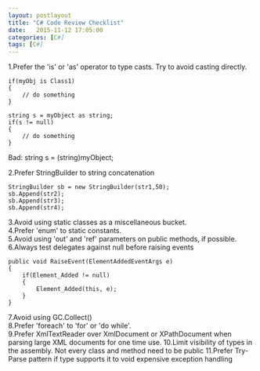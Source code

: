 ```yaml
---
layout: postlayout
title: "C# Code Review Checklist"
date:   2015-11-12 17:05:00 
categories: [C#]
tags: [C#]
---
```


1.Prefer the 'is' or 'as' operator to type casts. Try to avoid casting directly.  
	
	if(myObj is Class1)
	{
		// do something
	}

	string s = myObject as string;
	if(s != null)
	{
		// do something
	}
	
Bad: string s = (string)myObject;  

2.Prefer StringBuilder to string concatenation  
	
	StringBuilder sb = new StringBuilder(str1,50);
	sb.Append(str2);
	sb.Append(str3);
	sb.Append(str4);
	
3.Avoid using static classes as a miscellaneous bucket.  
4.Prefer 'enum' to static constants.   
5.Avoid using 'out' and 'ref' parameters on public methods, if possible.  
6.Always test delegates against null before raising events  
	
	public void RaiseEvent(ElementAddedEventArgs e)
	{
		if(Element_Added != null)
		{
			Element_Added(this, e);
		}
	}
	
7.Avoid using GC.Collect()  
8.Prefer 'foreach' to 'for' or 'do while'.  
9.Prefer XmlTextReader over XmlDocument or XPathDocument when parsing large XML documents for one time use.
10.Limit visibility of types in the assembly. Not every class and method need to be public
11.Prefer Try-Parse pattern if type supports it to void expensive exception handling